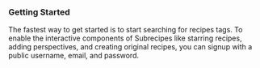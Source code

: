 ### Getting Started

The fastest way to get started is to start searching for recipes tags. To enable the interactive components of Subrecipes like starring recipes, adding perspectives, and creating original recipes, you can signup with a public username, email, and password.
